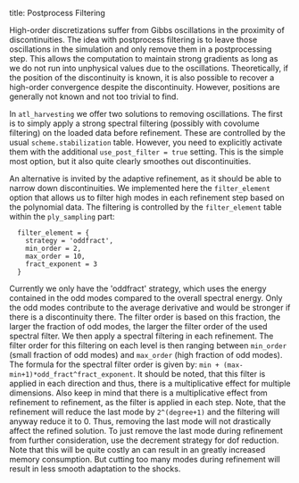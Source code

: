title: Postprocess Filtering

High-order discretizations suffer from Gibbs oscillations in the proximity of
discontinuities.
The idea with postprocess filtering is to leave those oscillations in the
simulation and only remove them in a postprocessing step. This allows the
computation to maintain strong gradients as long as we do not run into
unphysical values due to the oscillations.
Theoretically, if the position of the discontinuity is known, it is also
possible to recover a high-order convergence despite the discontinuity.
However, positions are generally not known and not too trivial to find.

In `atl_harvesting` we offer two solutions to removing oscillations.
The first is to simply apply a strong spectral filtering (possibly with
covolume filtering) on the loaded data before refinement.
These are controlled by the usual `scheme.stabilization` table.
However, you need to explicitly activate them with the additional
`use_post_filter = true` setting.
This is the simple most option, but it also quite clearly smoothes out
discontinuities.

An alternative is invited by the adaptive refinement, as it should be
able to narrow down discontinuities.
We implemented here the `filter_element` option that allows us to
filter high modes in each refinement step based on the polynomial data.
The filtering is controlled by the `filter_element` table within the
`ply_sampling` part:

```
  filter_element = {
    strategy = 'oddfract',
    min_order = 2,
    max_order = 10,
    fract_exponent = 3
  }
```

Currently we only have the 'oddfract' strategy, which uses the energy contained
in the odd modes compared to the overall spectral energy.
Only the odd modes contribute to the average derivative and would be stronger
if there is a discontinuity there.
The filter order is based on this fraction, the larger the fraction of odd
modes, the larger the filter order of the used spectral filter.
We then apply a spectral filtering in each refinement.
The filter order for this filtering on each level is then ranging between
`min_order` (small fraction of odd modes) and `max_order` (high fraction of
odd modes).
The formula for the spectral filter order is given by:
`min + (max-min+1)*odd_fract^fract_exponent`.
It should be noted, that this filter is applied in each direction and thus,
there is a multiplicative effect for multiple dimensions.
Also keep in mind that there is a multiplicative effect from refinement to
refinement, as the filter is applied in each step.
Note, that the refinement will reduce the last mode by `2^(degree+1)` and
the filtering will anyway reduce it to 0. Thus, removing the last mode will
not drastically affect the refined solution.
To just remove the last mode during refinement from further consideration,
use the decrement strategy for dof reduction.
Note that this will be quite costly an can result in an greatly increased
memory consumption. But cutting too many modes during refinement will result
in less smooth adaptation to the shocks.
